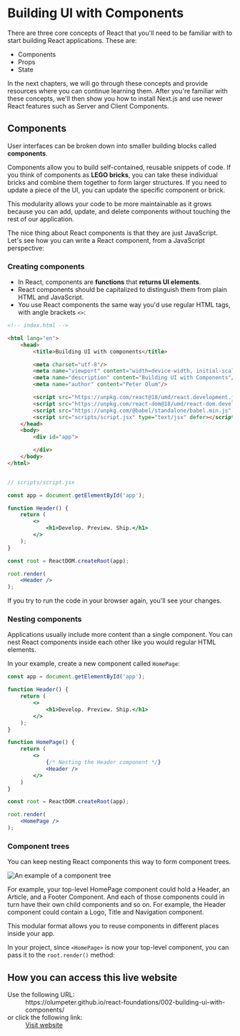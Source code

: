 # Building UI with Components

There are three core concepts of React that you'll need to be familiar with to start building React applications. These are:

- Components
- Props
- State

In the next chapters, we will go through these concepts and provide resources where you can continue learning them. After you're familiar with these concepts, we'll then show you how to install Next.js and use newer React features such as Server and Client Components.

## Components

User interfaces can be broken down into smaller building blocks called **components**.

Components allow you to build self-contained, reusable snippets of code. If you think of components as **LEGO bricks**, you can take these individual bricks and combine them together to form larger structures. If you need to update a piece of the UI, you can update the specific component or brick.

This modularity allows your code to be more maintainable as it grows because you can add, update, and delete components without touching the rest of our application.

The nice thing about React components is that they are just JavaScript. Let's see how you can write a React component, from a JavaScript perspective:

### Creating components

- In React, components are **functions** that **returns UI elements**. 
- React components should be capitalized to distinguish them from plain HTML and JavaScript.
- You use React components the same way you'd use regular HTML tags, with angle brackets `<>`:


```html
<!-- index.html -->

<html lang="en">
    <head>
        <title>Building UI with components</title>

        <meta charset="utf-8"/>
        <meta name="viewport" content="width=device-width, initial-scale=1"/>
        <meta name="description" content="Building UI with Components"/>
        <meta name="author" content="Peter Olum"/>

        <script src="https://unpkg.com/react@18/umd/react.development.js" type="text/javascript" defer></script>
        <script src="https://unpkg.com/react-dom@18/umd/react-dom.development.js" type="text/javascript" defer></script>
        <script src="https://unpkg.com/@babel/standalone/babel.min.js" type="text/javascript" defer></script>
        <script src="scripts/script.jsx" type="text/jsx" defer></script>
    </head>
    <body>
        <div id="app">

        </div>
    </body>
</html>
```

```jsx

// scripts/script.jsx

const app = document.getElementById('app');

function Header() {
    return (
        <>
            <h1>Develop. Preview. Ship.</h1>
        </>
    );
}

const root = ReactDOM.createRoot(app);

root.render(
    <Header />
);
```

If you try to run the code in your browser again, you'll see your changes.

### Nesting components

Applications usually include more content than a single component. You can nest React components inside each other like you would regular HTML elements.

In your example, create a new component called `HomePage`:

```jsx
const app = document.getElementById('app');

function Header() {
    return (
        <>
            <h1>Develop. Preview. Ship.</h1>
        </>
    );
}

function HomePage() {
    return (
        <>
            {/* Nesting the Header component */}
            <Header />
        </>
    )
}

const root = ReactDOM.createRoot(app);

root.render(
    <HomePage />
);
```

### Component trees

You can keep nesting React components this way to form component trees.

![An example of a component tree](/images/learn-component-tree.avif)

For example, your top-level HomePage component could hold a Header, an Article, and a Footer Component. And each of those components could in turn have their own child components and so on. For example, the Header component could contain a Logo, Title and Navigation component.

This modular format allows you to reuse components in different places inside your app.

In your project, since `<HomePage>` is now your top-level component, you can pass it to the `root.render()` method:

## How you can access this live website

<dl>
  Use the following URL:
  <dd>
    https://olumpeter.github.io/react-foundations/002-building-ui-with-components/
  </dd>
  or click the following link:
  <dd>
    <a href="https://olumpeter.github.io/react-foundations/002-building-ui-with-components/">Visit website</a>
  </dd>
</dl>